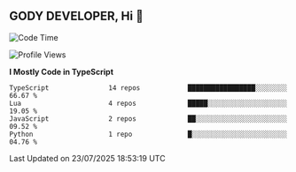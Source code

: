 ## GODY DEVELOPER, Hi 👋

<!--START_SECTION:waka-->
![Code Time](http://img.shields.io/badge/Code%20Time-45%20hrs%2051%20mins-blue)

![Profile Views](http://img.shields.io/badge/Profile%20Views-0-blue)

**I Mostly Code in TypeScript** 

```text
TypeScript               14 repos            █████████████████░░░░░░░░   66.67 % 
Lua                      4 repos             █████░░░░░░░░░░░░░░░░░░░░   19.05 % 
JavaScript               2 repos             ██░░░░░░░░░░░░░░░░░░░░░░░   09.52 % 
Python                   1 repo              █░░░░░░░░░░░░░░░░░░░░░░░░   04.76 % 
```




 Last Updated on 23/07/2025 18:53:19 UTC
<!--END_SECTION:waka-->
